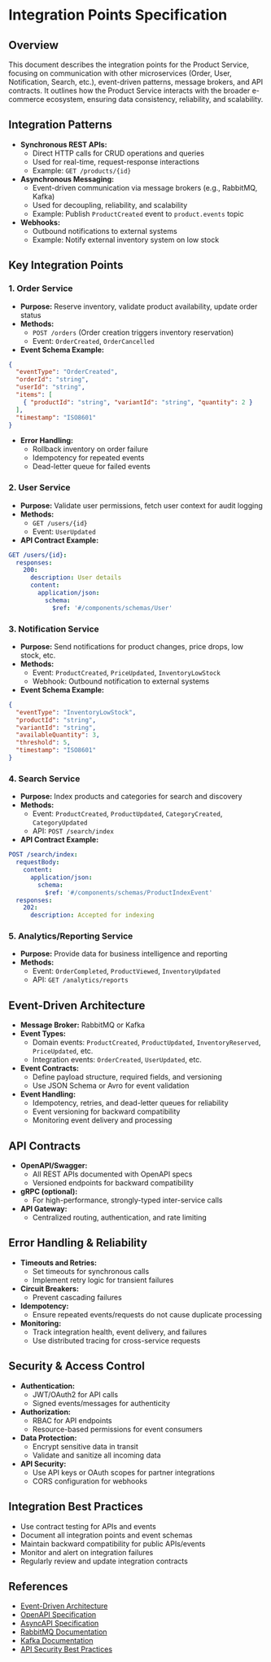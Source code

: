 # Integration Points Specification

## Overview

This document describes the integration points for the Product Service, focusing on communication with other microservices (Order, User, Notification, Search, etc.), event-driven patterns, message brokers, and API contracts. It outlines how the Product Service interacts with the broader e-commerce ecosystem, ensuring data consistency, reliability, and scalability.

## Integration Patterns

- **Synchronous REST APIs:**
  - Direct HTTP calls for CRUD operations and queries
  - Used for real-time, request-response interactions
  - Example: `GET /products/{id}`
- **Asynchronous Messaging:**
  - Event-driven communication via message brokers (e.g., RabbitMQ, Kafka)
  - Used for decoupling, reliability, and scalability
  - Example: Publish `ProductCreated` event to `product.events` topic
- **Webhooks:**
  - Outbound notifications to external systems
  - Example: Notify external inventory system on low stock

## Key Integration Points

### 1. Order Service
- **Purpose:** Reserve inventory, validate product availability, update order status
- **Methods:**
  - `POST /orders` (Order creation triggers inventory reservation)
  - Event: `OrderCreated`, `OrderCancelled`
- **Event Schema Example:**
```json
{
  "eventType": "OrderCreated",
  "orderId": "string",
  "userId": "string",
  "items": [
    { "productId": "string", "variantId": "string", "quantity": 2 }
  ],
  "timestamp": "ISO8601"
}
```
- **Error Handling:**
  - Rollback inventory on order failure
  - Idempotency for repeated events
  - Dead-letter queue for failed events

### 2. User Service
- **Purpose:** Validate user permissions, fetch user context for audit logging
- **Methods:**
  - `GET /users/{id}`
  - Event: `UserUpdated`
- **API Contract Example:**
```yaml
GET /users/{id}:
  responses:
    200:
      description: User details
      content:
        application/json:
          schema:
            $ref: '#/components/schemas/User'
```

### 3. Notification Service
- **Purpose:** Send notifications for product changes, price drops, low stock, etc.
- **Methods:**
  - Event: `ProductCreated`, `PriceUpdated`, `InventoryLowStock`
  - Webhook: Outbound notification to external systems
- **Event Schema Example:**
```json
{
  "eventType": "InventoryLowStock",
  "productId": "string",
  "variantId": "string",
  "availableQuantity": 3,
  "threshold": 5,
  "timestamp": "ISO8601"
}
```

### 4. Search Service
- **Purpose:** Index products and categories for search and discovery
- **Methods:**
  - Event: `ProductCreated`, `ProductUpdated`, `CategoryCreated`, `CategoryUpdated`
  - API: `POST /search/index`
- **API Contract Example:**
```yaml
POST /search/index:
  requestBody:
    content:
      application/json:
        schema:
          $ref: '#/components/schemas/ProductIndexEvent'
  responses:
    202:
      description: Accepted for indexing
```

### 5. Analytics/Reporting Service
- **Purpose:** Provide data for business intelligence and reporting
- **Methods:**
  - Event: `OrderCompleted`, `ProductViewed`, `InventoryUpdated`
  - API: `GET /analytics/reports`

## Event-Driven Architecture

- **Message Broker:** RabbitMQ or Kafka
- **Event Types:**
  - Domain events: `ProductCreated`, `ProductUpdated`, `InventoryReserved`, `PriceUpdated`, etc.
  - Integration events: `OrderCreated`, `UserUpdated`, etc.
- **Event Contracts:**
  - Define payload structure, required fields, and versioning
  - Use JSON Schema or Avro for event validation
- **Event Handling:**
  - Idempotency, retries, and dead-letter queues for reliability
  - Event versioning for backward compatibility
  - Monitoring event delivery and processing

## API Contracts

- **OpenAPI/Swagger:**
  - All REST APIs documented with OpenAPI specs
  - Versioned endpoints for backward compatibility
- **gRPC (optional):**
  - For high-performance, strongly-typed inter-service calls
- **API Gateway:**
  - Centralized routing, authentication, and rate limiting

## Error Handling & Reliability

- **Timeouts and Retries:**
  - Set timeouts for synchronous calls
  - Implement retry logic for transient failures
- **Circuit Breakers:**
  - Prevent cascading failures
- **Idempotency:**
  - Ensure repeated events/requests do not cause duplicate processing
- **Monitoring:**
  - Track integration health, event delivery, and failures
  - Use distributed tracing for cross-service requests

## Security & Access Control

- **Authentication:**
  - JWT/OAuth2 for API calls
  - Signed events/messages for authenticity
- **Authorization:**
  - RBAC for API endpoints
  - Resource-based permissions for event consumers
- **Data Protection:**
  - Encrypt sensitive data in transit
  - Validate and sanitize all incoming data
- **API Security:**
  - Use API keys or OAuth scopes for partner integrations
  - CORS configuration for webhooks

## Integration Best Practices
- Use contract testing for APIs and events
- Document all integration points and event schemas
- Maintain backward compatibility for public APIs/events
- Monitor and alert on integration failures
- Regularly review and update integration contracts

## References
- [Event-Driven Architecture](https://microservices.io/patterns/data/event-driven-architecture.html)
- [OpenAPI Specification](https://swagger.io/specification/)
- [AsyncAPI Specification](https://www.asyncapi.com/docs/specifications/2.6.0/)
- [RabbitMQ Documentation](https://www.rabbitmq.com/documentation.html)
- [Kafka Documentation](https://kafka.apache.org/documentation/)
- [API Security Best Practices](https://owasp.org/www-project-api-security/) 